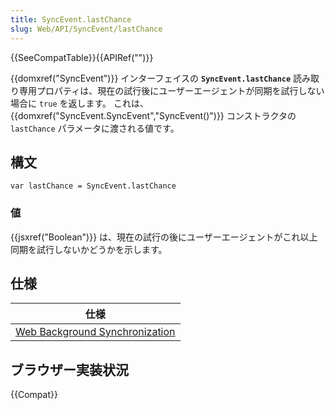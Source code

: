 ```yaml
---
title: SyncEvent.lastChance
slug: Web/API/SyncEvent/lastChance
---
```


{{SeeCompatTable}}{{APIRef("")}}

{{domxref("SyncEvent")}} インターフェイスの **`SyncEvent.lastChance`** 読み取り専用プロパティは、現在の試行後にユーザーエージェントが同期を試行しない場合に `true` を返します。 これは、 {{domxref("SyncEvent.SyncEvent","SyncEvent()")}} コンストラクタの `lastChance` パラメータに渡される値です。

## 構文

```
var lastChance = SyncEvent.lastChance
```

### 値

{{jsxref("Boolean")}} は、現在の試行の後にユーザーエージェントがこれ以上同期を試行しないかどうかを示します。

## 仕様

| 仕様                                                                                      |
| ----------------------------------------------------------------------------------------- |
| [Web Background Synchronization](https://wicg.github.io/background-sync/spec/#sync-event) |

## ブラウザー実装状況

{{Compat}}
